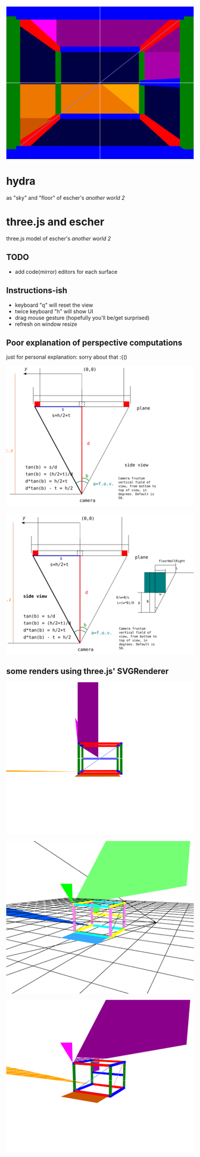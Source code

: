 ![](./docs/anotherWorld.svg)
# hydra 
as "sky" and "floor" of escher's _another world 2_

# three.js and escher

three.js model of escher's _another world 2_

## TODO

- add code(mirror) editors for each surface

## Instructions-ish

- keyboard "q" will reset the view
- twice keyboard "h" will show UI
- drag mouse gesture (hopefully you'll be/get surprised)
- refresh on window resize

## Poor explanation of perspective computations

just for personal explanation: sorry about that :{()

![](./docs/full-screen-plane.svg)

![](./docs/intersections.svg)

## some renders using three.js' SVGRenderer

![](./docs/anotherWorld-side-view.svg)

![](./docs/anotherWorld-projection-view-inverted.svg)

![](./docs/anotherWorld-projection-view.svg)

